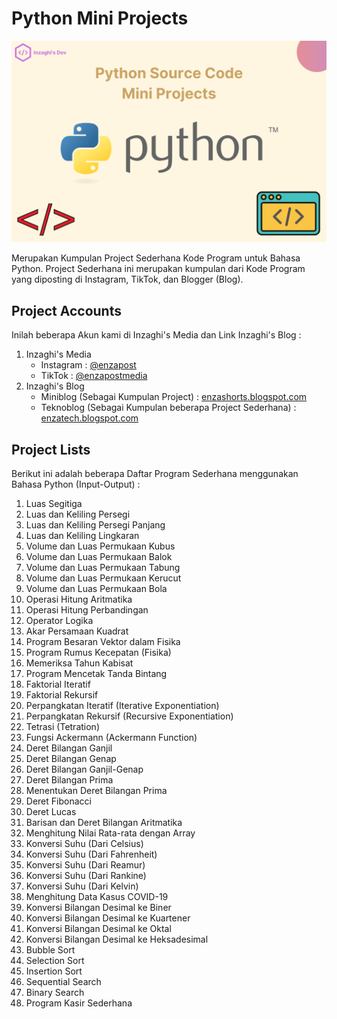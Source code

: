 # Python Mini Projects

![Python Source Code Mini Projects](/images/python-source-code-mini-projects.png)

Merupakan Kumpulan Project Sederhana Kode Program untuk Bahasa Python. Project Sederhana ini merupakan kumpulan dari Kode Program yang diposting di Instagram, TikTok, dan Blogger (Blog).

## Project Accounts

Inilah beberapa Akun kami di Inzaghi's Media dan Link Inzaghi's Blog :

1. Inzaghi's Media
   * Instagram : [@enzapost](https://www.instagram.com/enzapost)
   * TikTok : [@enzapostmedia](https://www.tiktok.com/@enzapostmedia)
2. Inzaghi's Blog
   * Miniblog (Sebagai Kumpulan Project) : [enzashorts.blogspot.com](https://enzashorts.blogspot.com)
   * Teknoblog (Sebagai Kumpulan beberapa Project Sederhana) : [enzatech.blogspot.com](https://enzatech.blogspot.com)

## Project Lists

Berikut ini adalah beberapa Daftar Program Sederhana menggunakan Bahasa Python (Input-Output) :
1. Luas Segitiga
2. Luas dan Keliling Persegi
3. Luas dan Keliling Persegi Panjang
4. Luas dan Keliling Lingkaran
5. Volume dan Luas Permukaan Kubus
6. Volume dan Luas Permukaan Balok
7. Volume dan Luas Permukaan Tabung
8. Volume dan Luas Permukaan Kerucut
9. Volume dan Luas Permukaan Bola
10. Operasi Hitung Aritmatika
11. Operasi Hitung Perbandingan
12. Operator Logika
13. Akar Persamaan Kuadrat
14. Program Besaran Vektor dalam Fisika
15. Program Rumus Kecepatan (Fisika)
16. Memeriksa Tahun Kabisat
17. Program Mencetak Tanda Bintang
18. Faktorial Iteratif
19. Faktorial Rekursif
20. Perpangkatan Iteratif (Iterative Exponentiation)
21. Perpangkatan Rekursif (Recursive Exponentiation)
22. Tetrasi (Tetration)
23. Fungsi Ackermann (Ackermann Function)
24. Deret Bilangan Ganjil
25. Deret Bilangan Genap
26. Deret Bilangan Ganjil-Genap
27. Deret Bilangan Prima
28. Menentukan Deret Bilangan Prima
29. Deret Fibonacci
30. Deret Lucas
31. Barisan dan Deret Bilangan Aritmatika
32. Menghitung Nilai Rata-rata dengan Array
33. Konversi Suhu (Dari Celsius)
34. Konversi Suhu (Dari Fahrenheit)
35. Konversi Suhu (Dari Reamur)
36. Konversi Suhu (Dari Rankine)
37. Konversi Suhu (Dari Kelvin)
38. Menghitung Data Kasus COVID-19
39. Konversi Bilangan Desimal ke Biner
40. Konversi Bilangan Desimal ke Kuartener
41. Konversi Bilangan Desimal ke Oktal
42. Konversi Bilangan Desimal ke Heksadesimal
43. Bubble Sort
44. Selection Sort
45. Insertion Sort
46. Sequential Search
47. Binary Search
48. Program Kasir Sederhana
